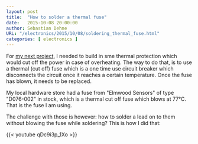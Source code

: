 ```yaml
---
layout: post
title:  "How to solder a thermal fuse"
date:   2015-10-08 20:00:00
author: Sebastian Dehne
URL: "/electronics/2015/10/08/soldering_thermal_fuse.html"
categories: [ electronics ]
---
```


For [my next project](/electronics/2015/10/11/22kW_charger_and_transformer_soft_start.html), I needed to build in sme thermal protection which would cut off the power in case of overheating. The
  way to do that, is to use a thermal (cut off) fuse which is a one time use circuit breaker which disconnects the circuit 
  once it reaches a certain temperature. Once the fuse has blown, it needs to be replaced.  

My local hardware store had a fuse from "Elmwood Sensors" of type "D076-002" in stock, which is a thermal cut off fuse 
which blows at 77°C. That is the fuse I am using. 

The challenge with those is however: how to solder a lead on to them without blowing the fuse while soldering? This is how I did that:
 
{{< youtube qDc9i3p_1Xo >}}